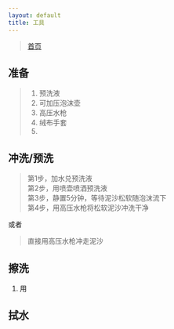 ```yaml
---
layout: default
title: 工具
---
```


> [首页](/index.html)

## 准备

> 1. 预洗液
> 2. 可加压泡沫壶
> 3. 高压水枪
> 4. 绒布手套
> 5. 

## 冲洗/预洗

> 第1步，加水兑预洗液 <br/> 
> 第2步，用喷壶喷洒预洗液 <br/> 
> 第3步，静置5分钟，等待泥沙松软随泡沫流下 <br/> 
> 第4步，用高压水枪将松软泥沙冲洗干净 

或者

> 直接用高压水枪冲走泥沙

## 擦洗

1. 用


## 拭水